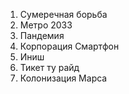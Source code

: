 1. Сумеречная борьба
2. Метро 2033
3. Пандемия
4. Корпорация Смартфон
5. Иниш
6. Тикет ту райд
7. Колонизация Марса
